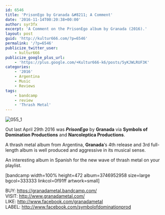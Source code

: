 ```yaml
---
id: 6546
title: 'PrisonEgo by Granada &#8211; A Comment'
date: '2016-11-14T00:20:38+00:00'
author: syr3fx
excerpt: 'A Comment on the PrisonEgo album by Granada (2016).'
layout: post
guid: 'http://kultur666.com/?p=6546'
permalink: '/?p=6546'
publicize_twitter_user:
    - kultur666
publicize_google_plus_url:
    - 'https://plus.google.com/+Kultur666-k6/posts/5yKJWLRUF3K'
categories:
    - '2016'
    - Argentina
    - Music
    - Reviews
tags:
    - bandcamp
    - review
    - 'Thrash Metal'
---
```


![055_1](http://localhost:8080/wp-content/uploads/2016/11/055_1.jpg)

Out last April 29th 2016 was ***PrisonEgo*** by **Granada** via **Symbols of Domination Productions** and **Narcoleptica Productions**.

A thrash metal album from Argentina, **Granada**‘s 4th release and 3rd full-length album is well produced and aggressive in its musical sense.

An interesting album in Spanish for the new wave of thrash metal on your playlist.

\[bandcamp width=100% height=472 album=3746952958 size=large bgcol=333333 linkcol=0f91ff artwork=small\]

BUY: <https://granadametal.bandcamp.com/>  
VISIT: <http://www.granadametal.com/>  
LIKE: <http://www.facebook.com/granadametal>  
LABEL: <http://www.facebook.com/symbolofdominationprod>